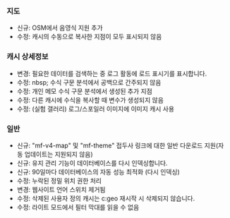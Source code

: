 
### 지도
- 신규: OSM에서 음영식 지원 추가
- 수정: 캐시의 수동으로 복사한 지점이 모두 표시되지 않음

### 캐시 상세정보
- 변경: 필요한 데이터를 검색하는 중 로그 활동에 로드 표시기를 표시합니다.
- 수정: nbsp; 수식 구문 분석에서 공백으로 간주되지 않음
- 수정: 개인 메모 수식 구문 분석에서 생성된 추가 지점
- 수정: 다른 캐시에 수식을 복사할 때 변수가 생성되지 않음
- 수정: (실험 갤러리) 로그/스포일러 이미지에 이미지 캐시 사용

### 일반
- 신규: "mf-v4-map" 및 "mf-theme" 접두사 링크에 대한 일반 다운로드 지원(자동 업데이트는 지원되지 않음)
- 신규: 유지 관리 기능이 데이터베이스를 다시 인덱싱합니다.
- 신규: 90일마다 데이터베이스의 자동 성능 최적화 (다시 인덱싱)
- 수정: 누락된 정밀 위치 권한 처리
- 변경: 웹사이트 언어 스위치 제거됨
- 수정: 삭제된 사용자 정의 캐시는 c:geo 재시작 시 삭제되지 않습니다.
- 수정: 라이트 모드에서 필터 막대를 읽을 수 없음
